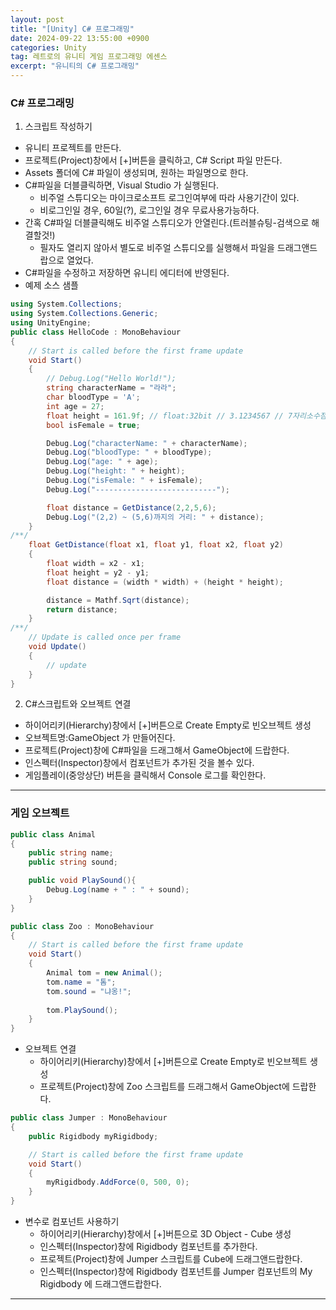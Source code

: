 ```yaml
---
layout: post
title: "[Unity] C# 프로그래밍"
date: 2024-09-22 13:55:00 +0900 
categories: Unity
tag: 레트로의 유니티 게임 프로그래밍 에센스
excerpt: "유니티의 C# 프로그래밍"
---
```


### C# 프로그래밍

1. 스크립트 작성하기
- 유니티 프로젝트를 만든다.
- 프로젝트(Project)창에서 [+]버튼을 클릭하고, C# Script 파일 만든다.
- Assets 폴더에 C# 파일이 생성되며, 원하는 파일명으로 한다.
- C#파일을 더블클릭하면, Visual Studio 가 실행된다.
  - 비주얼 스튜디오는 마이크로소프트 로그인여부에 따라 사용기간이 있다.
  - 비로그인일 경우, 60일(?), 로그인일 경우 무료사용가능하다.
- 간혹 C#파일 더블클릭해도 비주얼 스튜디오가 안열린다.(트러블슈팅-검색으로 해결할것!)
  - 필자도 열리지 않아서 별도로 비주얼 스튜디오를 실행해서 파일을 드래그앤드랍으로 열었다.
- C#파일을 수정하고 저장하면 유니티 에디터에 반영된다.
- 예제 소스 샘플
```c#
using System.Collections;
using System.Collections.Generic;
using UnityEngine;
public class HelloCode : MonoBehaviour
{
    // Start is called before the first frame update
    void Start()
    {
        // Debug.Log("Hello World!");
        string characterName = "라라";
        char bloodType = 'A';
        int age = 27;
        float height = 161.9f; // float:32bit // 3.1234567 // 7자리소수점까지정확히..
        bool isFemale = true;

        Debug.Log("characterName: " + characterName);
        Debug.Log("bloodType: " + bloodType);
        Debug.Log("age: " + age);
        Debug.Log("height: " + height);
        Debug.Log("isFemale: " + isFemale);
        Debug.Log("---------------------------");

        float distance = GetDistance(2,2,5,6);
        Debug.Log("(2,2) ~ (5,6)까지의 거리: " + distance);
    }
/**/
    float GetDistance(float x1, float y1, float x2, float y2)
    {
        float width = x2 - x1;
        float height = y2 - y1;
        float distance = (width * width) + (height * height);

        distance = Mathf.Sqrt(distance);
        return distance;
    }
/**/
    // Update is called once per frame
    void Update()
    {
        // update
    }
}
```

2. C#스크립트와 오브젝트 연결
- 하이어리키(Hierarchy)창에서 [+]버튼으로 Create Empty로 빈오브젝트 생성
- 오브젝트명:GameObject 가 만들어진다.
- 프로젝트(Project)창에 C#파일을 드래그해서 GameObject에 드랍한다.
- 인스펙터(Inspector)창에서 컴포넌트가 추가된 것을 볼수 있다.
- 게임플레이(중앙상단) 버튼을 클릭해서 Console 로그를 확인한다.

---

### 게임 오브젝트

```c#
public class Animal
{
    public string name;
    public string sound;

    public void PlaySound(){
        Debug.Log(name + " : " + sound);
    }
}

```
```c#
public class Zoo : MonoBehaviour
{
    // Start is called before the first frame update
    void Start()
    {
        Animal tom = new Animal();
        tom.name = "톰";
        tom.sound = "냐옹!";
        
        tom.PlaySound();
    }
}
```
- 오브젝트 연결
  - 하이어리키(Hierarchy)창에서 [+]버튼으로 Create Empty로 빈오브젝트 생성
  - 프로젝트(Project)창에 Zoo 스크립트를 드래그해서 GameObject에 드랍한다.

```c#
public class Jumper : MonoBehaviour
{
    public Rigidbody myRigidbody;

    // Start is called before the first frame update
    void Start()
    {
        myRigidbody.AddForce(0, 500, 0);
    }
}
```
- 변수로 컴포넌트 사용하기
  - 하이어리키(Hierarchy)창에서 [+]버튼으로 3D Object - Cube 생성
  - 인스펙터(Inspector)창에 Rigidbody 컴포넌트를 추가한다.
  - 프로젝트(Project)창에 Jumper 스크립트를 Cube에 드래그앤드랍한다.
  - 인스펙터(Inspector)창에 Rigidbody 컴포넌트를 Jumper 컴포넌트의 My Rigidbody 에 드래그앤드랍한다.

---
